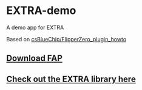 # EXTRA-demo
A demo app for EXTRA

Based on [csBlueChip/FlipperZero_plugin_howto](https://github.com/csBlueChip/FlipperZero_plugin_howto)

## [Download FAP](https://fap.playmean.xyz/Milk-Cool/EXTRA-demo)
## [Check out the EXTRA library here](https://github.com/Milk-Cool/EXTRA)
